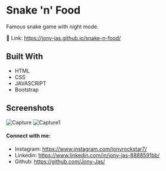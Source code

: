 # Snake 'n' Food

Famous snake game with night mode.

🔗 Link: https://jony-jas.github.io/snake-n-food/

## Built With

* HTML
* CSS
* JAVASCRIPT
* Bootstrap

## Screenshots
![Capture](https://user-images.githubusercontent.com/74784363/114684944-0eaa5600-9d2f-11eb-9492-ae355ed1879f.PNG)
![Capture1](https://user-images.githubusercontent.com/74784363/114684957-10741980-9d2f-11eb-9dc1-17383a71d852.PNG)


#### Connect with me:
* Instagram: https://www.instagram.com/jonyrockstar7/
* Linkedin: https://www.linkedin.com/in/jony-jas-8888591bb/
* Github: https://github.com/Jony-Jas/

